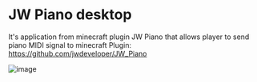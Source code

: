 # JW Piano desktop 


It's application from minecraft plugin JW Piano that allows player to send piano MIDI signal to minecraft
Plugin: https://github.com/jwdeveloper/JW_Piano

![image](https://user-images.githubusercontent.com/79764581/206537591-fa26a8b8-b433-400d-ae30-5edb580ec7a0.png)
